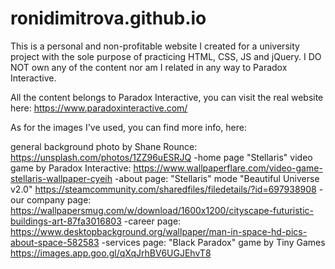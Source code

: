 # ronidimitrova.github.io
This is a personal and non-profitable website I created for a university project with the sole purpose of practicing HTML, CSS, JS and jQuery. I DO NOT own any of the content nor am I related in any way to Paradox Interactive.

All the content belongs to Paradox Interactive, you can visit the real website here: https://www.paradoxinteractive.com/

As for the images I've used, you can find more info, here:

general background photo by Shane Rounce: https://unsplash.com/photos/1ZZ96uESRJQ
-home page "Stellaris" video game by Paradox Interactive: https://www.wallpaperflare.com/video-game-stellaris-wallpaper-cyeih
-about page: "Stellaris" mode "Beautiful Universe v2.0" https://steamcommunity.com/sharedfiles/filedetails/?id=697938908
-our company page: https://wallpapersmug.com/w/download/1600x1200/cityscape-futuristic-buildings-art-87fa3016803
-career page: https://www.desktopbackground.org/wallpaper/man-in-space-hd-pics-about-space-582583
-services page: "Black Paradox" game by Tiny Games https://images.app.goo.gl/qXqJrhBV6UGJEhvT8


